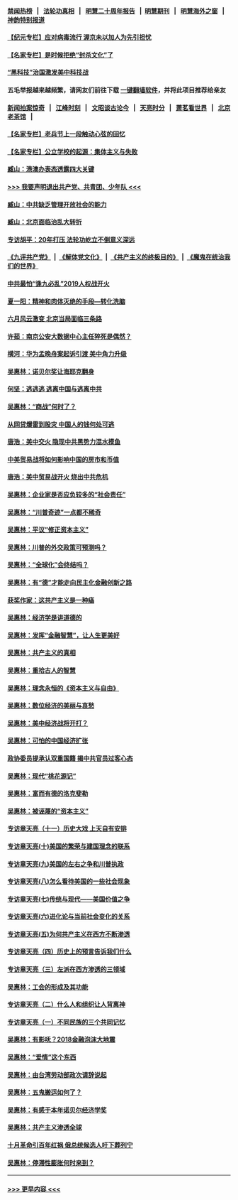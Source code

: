 #### [禁闻热榜](热点新闻.md?=0)  &nbsp;&nbsp;|&nbsp;&nbsp; [法轮功真相](https://github.com/gfw-breaker/truth/blob/master/README.md?=0) &nbsp;&nbsp;|&nbsp;&nbsp; [明慧二十周年报告](https://github.com/gfw-breaker/mh-reports/blob/master/README.md?=0) &nbsp;&nbsp;|&nbsp;&nbsp;[明慧期刊](https://github.com/gfw-breaker/mh-qikan) &nbsp;&nbsp;|&nbsp;&nbsp; [明慧海外之窗](https://github.com/gfw-breaker/mh-news/blob/master/README.md?=0) &nbsp;&nbsp;|&nbsp;&nbsp; [神韵特别报道](https://github.com/gfw-breaker/mh-news/blob/master/shenyun.md?=0)
#### [【纪元专栏】应对病毒流行 渥京未以加人为先引担忧](../pages/nsc423/n11875714.md?t=03110831) 
#### [【名家专栏】是时候拒绝“封杀文化”了](../pages/nsc423/n11814093.md?t=03110831) 
#### [“黑科技”治国激发美中科技战](../pages/nsc423/n11638056.md?t=03110831) 
#### 五毛举报越来越频繁，请网友们前往下载 [一键翻墙软件](https://github.com/gfw-breaker/ssr-accounts)，并将此项目推荐给亲友
#### [新闻拍案惊奇](https://github.com/gfw-breaker/banned-news/blob/master/pages/link4.md) &nbsp;&nbsp;|&nbsp;&nbsp; [江峰时刻](https://github.com/gfw-breaker/banned-news/blob/master/pages/link4.md) &nbsp;&nbsp;|&nbsp;&nbsp; [文昭谈古论今](https://github.com/gfw-breaker/banned-news/blob/master/pages/link4.md) &nbsp;&nbsp;|&nbsp;&nbsp; [天亮时分](https://github.com/gfw-breaker/banned-news/blob/master/pages/link4.md) &nbsp;&nbsp;|&nbsp;&nbsp; [萧茗看世界](https://github.com/gfw-breaker/banned-news/blob/master/pages/link4.md) &nbsp;&nbsp;|&nbsp;&nbsp; [北京老茶馆](https://github.com/gfw-breaker/banned-news/blob/master/pages/link4.md) &nbsp;&nbsp;|&nbsp;&nbsp; 
#### [【名家专栏】老兵节上一段触动心弦的回忆](../pages/nsc423/n11646016.md?t=03110831) 
#### [【名家专栏】公立学校的起源：集体主义与失败](../pages/nsc423/n11601833.md?t=03110831) 
#### [臧山：港澳办表态透露四大关键](../pages/nsc423/n11421628.md?t=03110831) 
#### [>>> 我要声明退出共产党、共青团、少年队 <<<](https://github.com/begood0513/goodnews/blob/master/quit/letter.md) 
#### [臧山：中共缺乏管理开放社会的能力](../pages/nsc423/n11407457.md?t=03110831) 
#### [臧山：北京面临治乱大转折](../pages/nsc423/n11406895.md?t=03110831) 
#### [专访胡平：20年打压 法轮功屹立不倒意义深远](../pages/nsc423/n11398800.md?t=03110831) 
#### [《九评共产党》](https://github.com/begood0513/9ping.md/blob/master/README.md) &nbsp;|&nbsp; [《解体党文化》](../../../../jtdwh.md/blob/master/README.md)  &nbsp;|&nbsp; [《共产主义的终极目的》](../../../../gczydzjmd.md/blob/master/README.md) &nbsp;|&nbsp; [《魔鬼在统治我们的世界》](../../../../mgztzwmdsj.md/blob/master/README.md) 
#### [中共最怕“逢九必乱”2019人权战开火](../pages/nsc423/n11385248.md?t=03110831) 
#### [夏一阳：精神和肉体灭绝的手段—转化洗脑](../pages/nsc423/n11368250.md?t=03110831) 
#### [六月风云激变 北京当局面临三条路](../pages/nsc423/n11313668.md?t=03110831) 
#### [许茹：南京公安大数据中心主任猝死是偶然？](../pages/nsc423/n11064744.md?t=03110831) 
#### [横河：华为孟晚舟案起诉引渡 美中角力升级](../pages/nsc423/n11027230.md?t=03110831) 
#### [吴惠林：诺贝尔奖让海耶克翻身](../pages/nsc423/n10890049.md?t=03110831) 
#### [何坚：逃逃逃 逃离中国与逃离中共](../pages/nsc423/n10592891.md?t=03110831) 
#### [吴惠林：“商战”何时了？](../pages/nsc423/n10573558.md?t=03110831) 
#### [从网贷爆雷到股灾 中国人的钱何处可逃](../pages/nsc423/n10572800.md?t=03110831) 
#### [唐浩：美中交火 隐现中共黑势力混水摸鱼](../pages/nsc423/n10544040.md?t=03110831) 
#### [中美贸易战将如何影响中国的房市和币值](../pages/nsc423/n10543697.md?t=03110831) 
#### [唐浩：美中贸易战开火 烧出中共危机](../pages/nsc423/n10540126.md?t=03110831) 
#### [吴惠林：企业家是否应负较多的“社会责任”](../pages/nsc423/n10535022.md?t=03110831) 
#### [吴惠林：“川普奇迹”一点都不稀奇](../pages/nsc423/n10512808.md?t=03110831) 
#### [吴惠林：平议“修正资本主义”](../pages/nsc423/n10495724.md?t=03110831) 
#### [吴惠林：川普的外交政策可预测吗？](../pages/nsc423/n10462387.md?t=03110831) 
#### [吴惠林：“全球化”会终结吗？](../pages/nsc423/n10452838.md?t=03110831) 
#### [吴惠林：有“德”才能走向民主化金融创新之路](../pages/nsc423/n10432292.md?t=03110831) 
#### [获奖作家：这共产主义是一种癌](../pages/nsc423/n10431541.md?t=03110831) 
#### [吴惠林：经济学是讲道德的](../pages/nsc423/n10398014.md?t=03110831) 
#### [吴惠林：发挥“金融智慧”，让人生更美好](../pages/nsc423/n10375019.md?t=03110831) 
#### [吴惠林：共产主义的真相](../pages/nsc423/n10351394.md?t=03110831) 
#### [吴惠林：重拾古人的智慧](../pages/nsc423/n10337691.md?t=03110831) 
#### [吴惠林：理念永恒的《资本主义与自由》](../pages/nsc423/n10316274.md?t=03110831) 
#### [吴惠林：数位经济的美丽与哀愁](../pages/nsc423/n10292946.md?t=03110831) 
#### [吴惠林：美中经济战将开打？](../pages/nsc423/n10258825.md?t=03110831) 
#### [吴惠林：可怕的中国经济扩张](../pages/nsc423/n10219147.md?t=03110831) 
#### [政协委员提承认双重国籍 揭中共官员过客心态](../pages/nsc423/n10208809.md?t=03110831) 
#### [吴惠林：现代“桃花源记”](../pages/nsc423/n10185234.md?t=03110831) 
#### [吴惠林：富而有德的洛克斐勒](../pages/nsc423/n10142264.md?t=03110831) 
#### [吴惠林：被诬蔑的“资本主义”](../pages/nsc423/n10124816.md?t=03110831) 
#### [专访章天亮（十一）历史大戏 上天自有安排](../pages/nsc423/n10094905.md?t=03110831) 
#### [专访章天亮(十)美国的繁荣与建国理念的联系](../pages/nsc423/n10094899.md?t=03110831) 
#### [专访章天亮(九)美国的左右之争和川普执政](../pages/nsc423/n10094889.md?t=03110831) 
#### [专访章天亮(八)怎么看待美国的一些社会现象](../pages/nsc423/n10094857.md?t=03110831) 
#### [专访章天亮(七)传统与现代——美国价值之争](../pages/nsc423/n10093140.md?t=03110831) 
#### [专访章天亮(六)进化论与当前社会变化的关系](../pages/nsc423/n10092036.md?t=03110831) 
#### [专访章天亮(五)为何共产主义在西方不断渗透](../pages/nsc423/n10083620.md?t=03110831) 
#### [专访章天亮（四）历史上的预言告诉我们什么](../pages/nsc423/n10083606.md?t=03110831) 
#### [专访章天亮（三）左派在西方渗透的三领域](../pages/nsc423/n10081115.md?t=03110831) 
#### [吴惠林：工会的形成及其功能](../pages/nsc423/n10080633.md?t=03110831) 
#### [专访章天亮（二）什么人和组织让人背离神](../pages/nsc423/n10076637.md?t=03110831) 
#### [专访章天亮（一）不同民族的三个共同记忆](../pages/nsc423/n10074188.md?t=03110831) 
#### [吴惠林：有影呒？2018金融泡沫大地震](../pages/nsc423/n10040534.md?t=03110831) 
#### [吴惠林：“爱情”这个东西](../pages/nsc423/n10019423.md?t=03110831) 
#### [吴惠林：由台湾劳动部政次请辞说起](../pages/nsc423/n9979679.md?t=03110831) 
#### [吴惠林：五鬼搬运如何了？](../pages/nsc423/n9925338.md?t=03110831) 
#### [吴惠林：有感于本年诺贝尔经济学奖](../pages/nsc423/n9871883.md?t=03110831) 
#### [吴惠林：共产主义渗透全球](../pages/nsc423/n9812748.md?t=03110831) 
#### [十月革命引百年红祸 俄总统候选人吁下葬列宁](../pages/nsc423/n9810182.md?t=03110831) 
#### [吴惠林：停滞性膨胀何时来到？](../pages/nsc423/n9764136.md?t=03110831) 

----
#### [ >>> 更早内容 <<< ](../indexes/nsc423-earlier.md)
